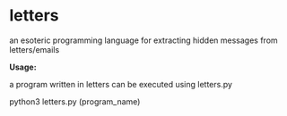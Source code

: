 # letters
an esoteric programming language for extracting hidden messages from letters/emails

**Usage:**

a program written in letters can be executed using letters.py

python3 letters.py (program_name)

